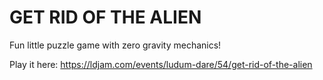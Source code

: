 # GET RID OF THE ALIEN
Fun little puzzle game with zero gravity mechanics!

Play it here:
https://ldjam.com/events/ludum-dare/54/get-rid-of-the-alien
